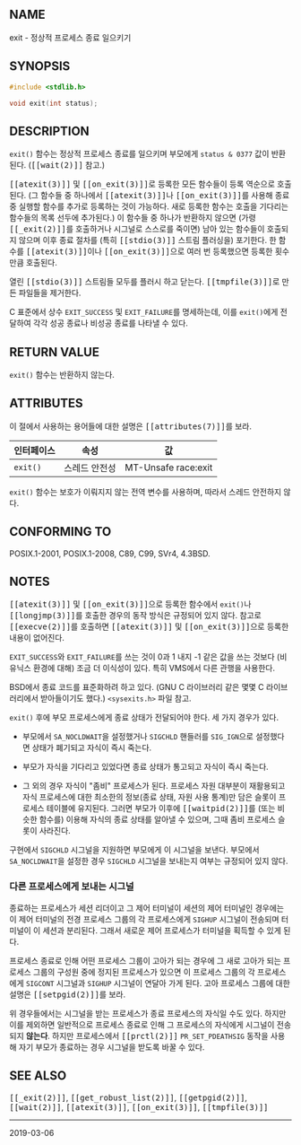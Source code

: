 ## NAME

exit - 정상적 프로세스 종료 일으키기

## SYNOPSIS

```c
#include <stdlib.h>

void exit(int status);
```

## DESCRIPTION

`exit()` 함수는 정상적 프로세스 종료를 일으키며 부모에게 `status & 0377` 값이 반환된다. (<tt>[[wait(2)]]</tt> 참고.)

<tt>[[atexit(3)]]</tt> 및 <tt>[[on_exit(3)]]</tt>로 등록한 모든 함수들이 등록 역순으로 호출된다. (그 함수들 중 하나에서 <tt>[[atexit(3)]]</tt>나 <tt>[[on_exit(3)]]</tt>를 사용해 종료 중 실행할 함수를 추가로 등록하는 것이 가능하다. 새로 등록한 함수는 호출을 기다리는 함수들의 목록 선두에 추가된다.) 이 함수들 중 하나가 반환하지 않으면 (가령 <tt>[[_exit(2)]]</tt>를 호출하거나 시그널로 스스로를 죽이면) 남아 있는 함수들이 호출되지 않으며 이후 종료 절차를 (특히 <tt>[[stdio(3)]]</tt> 스트림 플러싱을) 포기한다. 한 함수를 <tt>[[atexit(3)]]</tt>이나 <tt>[[on_exit(3)]]</tt>으로 여러 번 등록했으면 등록한 횟수만큼 호출된다.

열린 <tt>[[stdio(3)]]</tt> 스트림들 모두를 플러시 하고 닫는다. <tt>[[tmpfile(3)]]</tt>로 만든 파일들을 제거한다.

C 표준에서 상수 `EXIT_SUCCESS` 및 `EXIT_FAILURE`를 명세하는데, 이를 `exit()`에게 전달하여 각각 성공 종료나 비성공 종료를 나타낼 수 있다.

## RETURN VALUE

`exit()` 함수는 반환하지 않는다.

## ATTRIBUTES

이 절에서 사용하는 용어들에 대한 설명은 <tt>[[attributes(7)]]</tt>를 보라.

| 인터페이스 | 속성 | 값 |
| --- | --- | --- |
| `exit()` | 스레드 안전성 | MT-Unsafe race:exit |

`exit()` 함수는 보호가 이뤄지지 않는 전역 변수를 사용하며, 따라서 스레드 안전하지 않다.

## CONFORMING TO

POSIX.1-2001, POSIX.1-2008, C89, C99, SVr4, 4.3BSD.

## NOTES

<tt>[[atexit(3)]]</tt> 및 <tt>[[on_exit(3)]]</tt>으로 등록한 함수에서 `exit()`나 <tt>[[longjmp(3)]]</tt>를 호출한 경우의 동작 방식은 규정되어 있지 않다. 참고로 <tt>[[execve(2)]]</tt>를 호출하면 <tt>[[atexit(3)]]</tt> 및 <tt>[[on_exit(3)]]</tt>으로 등록한 내용이 없어진다.

`EXIT_SUCCESS`와 `EXIT_FAILURE`를 쓰는 것이 0과 1 내지 -1 같은 값을 쓰는 것보다 (비 유닉스 환경에 대해) 조금 더 이식성이 있다. 특히 VMS에서 다른 관행을 사용한다.

BSD에서 종료 코드를 표준화하려 하고 있다. (GNU C 라이브러리 같은 몇몇 C 라이브러리에서 받아들이기도 했다.) `<sysexits.h>` 파일 참고.

`exit()` 후에 부모 프로세스에게 종료 상태가 전달되어야 한다. 세 가지 경우가 있다.

* 부모에서 `SA_NOCLDWAIT`을 설정했거나 `SIGCHLD` 핸들러를 `SIG_IGN`으로 설정했다면 상태가 폐기되고 자식이 즉시 죽는다.

* 부모가 자식을 기다리고 있었다면 종료 상태가 통고되고 자식이 즉시 죽는다.

* 그 외의 경우 자식이 "좀비" 프로세스가 된다. 프로세스 자원 대부분이 재활용되고 자식 프로세스에 대한 최소한의 정보(종료 상태, 자원 사용 통계)만 담은 슬롯이 프로세스 테이블에 유지된다. 그러면 부모가 이후에 <tt>[[waitpid(2)]]</tt>를 (또는 비슷한 함수를) 이용해 자식의 종료 상태를 알아낼 수 있으며, 그때 좀비 프로세스 슬롯이 사라진다.

구현에서 `SIGCHLD` 시그널을 지원하면 부모에게 이 시그널을 보낸다. 부모에서 `SA_NOCLDWAIT`을 설정한 경우 `SIGCHLD` 시그널을 보내는지 여부는 규정되어 있지 않다.

### 다른 프로세스에게 보내는 시그널

종료하는 프로세스가 세션 리더이고 그 제어 터미널이 세션의 제어 터미널인 경우에는 이 제어 터미널의 전경 프로세스 그룹의 각 프로세스에게 `SIGHUP` 시그널이 전송되며 터미널이 이 세션과 분리된다. 그래서 새로운 제어 프로세스가 터미널을 획득할 수 있게 된다.

프로세스 종료로 인해 어떤 프로세스 그룹이 고아가 되는 경우에 그 새로 고아가 되는 프로세스 그룹의 구성원 중에 정지된 프로세스가 있으면 이 프로세스 그룹의 각 프로세스에게 `SIGCONT` 시그널과 `SIGHUP` 시그널이 연달아 가게 된다. 고아 프로세스 그룹에 대한 설명은 <tt>[[setpgid(2)]]</tt>를 보라.

위 경우들에서는 시그널을 받는 프로세스가 종료 프로세스의 자식일 수도 있다. 하지만 이를 제외하면 일반적으로 프로세스 종료로 인해 그 프로세스의 자식에게 시그널이 전송되지 **않는다**. 하지만 프로세스에서 <tt>[[prctl(2)]]</tt> `PR_SET_PDEATHSIG` 동작을 사용해 자기 부모가 종료하는 경우 시그널을 받도록 바꿀 수 있다.

## SEE ALSO

<tt>[[_exit(2)]]</tt>, <tt>[[get_robust_list(2)]]</tt>, <tt>[[getpgid(2)]]</tt>, <tt>[[wait(2)]]</tt>, <tt>[[atexit(3)]]</tt>, <tt>[[on_exit(3)]]</tt>, <tt>[[tmpfile(3)]]</tt>

----

2019-03-06
